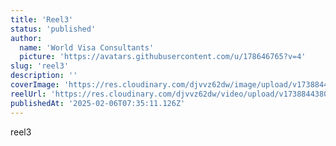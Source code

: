 ```yaml
---
title: 'Reel3'
status: 'published'
author:
  name: 'World Visa Consultants'
  picture: 'https://avatars.githubusercontent.com/u/178646765?v=4'
slug: 'reel3'
description: ''
coverImage: 'https://res.cloudinary.com/djvvz62dw/image/upload/v1738844451/greywall/reels/ReelCoverImage/WhatsApp_Image_2025-02-06_at_17.40.00_656bf60b_osuoic.jpg'
reelUrl: 'https://res.cloudinary.com/djvvz62dw/video/upload/v1738844380/greywall/reels/Auguste_Skin_Interior_-_The_Grey_Walls_ofbq6l.mp4'
publishedAt: '2025-02-06T07:35:11.126Z'
---
```


reel3